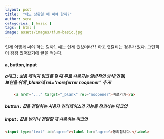 ```yaml
---
layout: post
title:  "어느 상황일 때 써야 할까?"
author: sera
categories: [ basic ]
tags: [ html ]
image: assets/images/thum-basic.jpg
---
```

언제 어떻게 써야 하는 걸까?, 얘는 언제 썼었더라?? 하고 헷갈리는 경우가 있다.
그런적이 왕왕 있어왔기에 글을 적는다. 

#### a, button, input
##### a태그 :  보통 페이지 링크를 걸 때 주로 사용되는 일반적인 방식(연결) <br> 보안을 위해 _blank에 rel="noreferrer noopener" 추가!    
```html
    <a href="..." target="_blank" rel="noopener">바로가기</a>
```
##### button :  값을 전달하는 사용자 인터페이스의 기능을 정의하는 마크업</li>
##### input : 값을 받거나 전달할 때 사용하는 마크업
```html 
<input type="text" id="agree"><label for="agree">동의합니다.</label>
```
